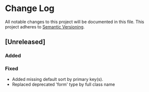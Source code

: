 # Change Log
All notable changes to this project will be documented in this file.
This project adheres to [Semantic Versioning](http://semver.org/).

## [Unreleased]
### Added

### Fixed

- Added missing default sort by primary key(s).
- Replaced deprecated 'form' type by full class name

